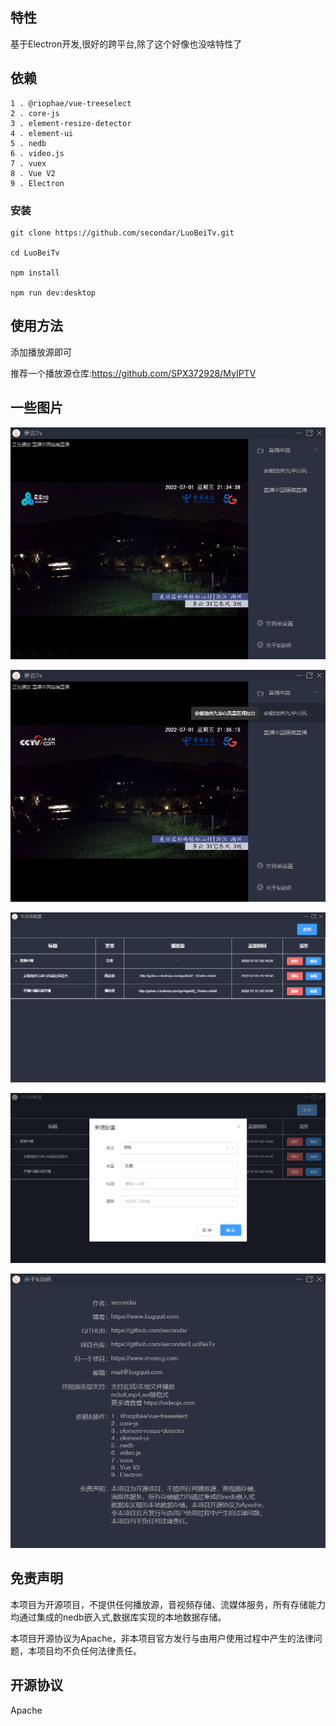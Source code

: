 ## 特性
基于Electron开发,很好的跨平台,除了这个好像也没啥特性了

## 依赖
```
1 . @riophae/vue-treeselect
2 . core-js
3 . element-resize-detector
4 . element-ui
5 . nedb
6 . video.js
7 . vuex
8 . Vue V2
9 . Electron
```

### 安装

```
git clone https://github.com/secondar/LuoBeiTv.git

cd LuoBeiTv

npm install

npm run dev:desktop

```

## 使用方法

添加播放源即可

推荐一个播放源仓库:https://github.com/SPX372928/MyIPTV

## 一些图片
![首页](./img/home.png)

![首页tip](./img/home_tip.png)

![playlist](./img/playlist.png)

![playlistadd](./img/add.png)

![playlistadd](./img/about.png)

## 免责声明

本项目为开源项目，不提供任何播放源，音视频存储、流媒体服务，所有存储能力均通过集成的nedb嵌入式,数据库实现的本地数据存储。

本项目开源协议为Apache，非本项目官方发行与由用户使用过程中产生的法律问题，本项目均不负任何法律责任。

## 开源协议

Apache